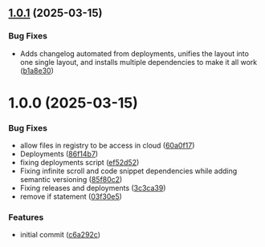 ## [1.0.1](https://github.com/tommerty/tomui/compare/v1.0.0...v1.0.1) (2025-03-15)


### Bug Fixes

* Adds changelog automated from deployments, unifies the layout into one single layout, and installs multiple dependencies to make it all work ([b1a8e30](https://github.com/tommerty/tomui/commit/b1a8e306e06e0e2daa46d8b4d9245d452484fc68))

# 1.0.0 (2025-03-15)


### Bug Fixes

* allow files in registry to be access in cloud ([60a0f17](https://github.com/tommerty/tomui/commit/60a0f1744ad01f1abb63e30db88915d1233a23c6))
* Deployments ([86f14b7](https://github.com/tommerty/tomui/commit/86f14b7642c9f1a25b4dfcf00d62db0e85a8562e))
* fixing deployments script ([ef52d52](https://github.com/tommerty/tomui/commit/ef52d527b805c4938315773b271e33cf5e77be43))
* Fixing infinite scroll and code snippet dependencies while adding semantic versioning ([85f80c2](https://github.com/tommerty/tomui/commit/85f80c20f68434d32a010ce00ba989e7143aba5b))
* Fixing releases and deployments ([3c3ca39](https://github.com/tommerty/tomui/commit/3c3ca390f55ccbee752f9ec94c174da33620cf79))
* remove if statement ([03f30e5](https://github.com/tommerty/tomui/commit/03f30e5a88728d6c9db7815fa82610eebe645f54))


### Features

* initial commit ([c6a292c](https://github.com/tommerty/tomui/commit/c6a292cac438a53820019d571c384c702ac51105))
